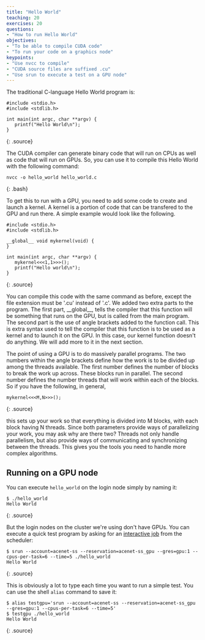 ```yaml
---
title: "Hello World"
teaching: 20
exercises: 20
questions:
- "How to run Hello World"
objectives:
- "To be able to compile CUDA code"
- "To run your code on a graphics node"
keypoints:
- "Use nvcc to compile"
- "CUDA source files are suffixed .cu"
- "Use srun to execute a test on a GPU node"
---
```


The traditional C-language Hello World program is:

~~~
#include <stdio.h>
#include <stdlib.h>

int main(int argc, char **argv) {
   printf("Hello World\n");
}
~~~
{: .source}

The CUDA compiler can generate binary code that will run on CPUs as well as code that will run on GPUs. So, you can use it to compile this Hello World with the following command:

~~~
nvcc -o hello_world hello_world.c
~~~
{: .bash}

To get this to run with a GPU, you need to add some code to create and launch a kernel. A kernel is a portion of code that can be transfered to the GPU and run there. A simple example would look like the following.

~~~
#include <stdio.h>
#include <stdlib.h>

__global__ void mykernel(void) {
}

int main(int argc, char **argv) {
   mykernel<<<1,1>>>();
   printf("Hello world\n");
}
~~~
{: .source}

You can compile this code with the same command as before, except the file extension must be '.cu' instead of '.c'. We added two extra parts to the program. The first part, \_\_global\_\_, tells the compiler that this function will be something that runs on the GPU, but is called from the main program. The second part is the use of angle brackets added to the function call. This is extra syntax used to tell the compiler that this function is to be used as a kernel and to launch it on the GPU. In this case, our kernel function doesn't do anything. We will add more to it in the next section.

The point of using a GPU is to do massively parallel programs. The two numbers within the angle brackets define how the work is to be divided up among the threads available. The first number defines the number of blocks to break the work up across. These blocks run in parallel. The second number defines the number threads that will work within each of the blocks. So if you have the following, in general,

~~~
mykernel<<<M,N>>>();
~~~
{: .source}

this sets up your work so that everything is divided into M blocks, with each block having N threads. Since both parameters provide ways of parallelizing your work, you may ask why are there two? Threads not only handle parallelism, but also provide ways of communicating and synchronizing between the threads. This gives you the tools you need to handle more complex algorithms.

## Running on a GPU node

You can execute `hello_world` on the login node simply by naming it:

~~~
$ ./hello_world
Hello World
~~~
{: .source}

But the login nodes on the cluster we're using don't have GPUs. You can execute a quick test program by asking for an 
<a href="https://docs.computecanada.ca/wiki/Running_jobs#Interactive_jobs">interactive job</a> from the scheduler:

~~~
$ srun --account=acenet-ss --reservation=acenet-ss_gpu --gres=gpu:1 --cpus-per-task=6 --time=5 ./hello_world
Hello World
~~~
{: .source}

This is obviously a lot to type each time you want to run a simple test. You can use the shell `alias` command to save it:

~~~
$ alias testgpu='srun --account=acenet-ss --reservation=acenet-ss_gpu --gres=gpu:1 --cpus-per-task=6 --time=5'
$ testgpu ./hello_world
Hello World
~~~
{: .source}
